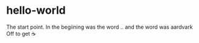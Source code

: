 # hello-world
The start point.
In the begiining was the word .. and the word was aardvark
Off to get :coffee:
